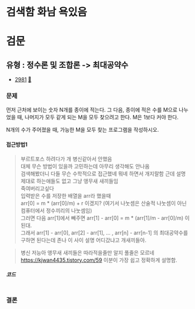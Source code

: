 # 검색함 화남 욕있음














# 검문
## 유형 : 정수론 및 조합론 -> 최대공약수
* [2981](https://www.acmicpc.net/problem/2981) [:page_facing_up:](https://github.com/knemo333/TIL/blob/master/Algorithm/codes/2981.cpp)


### 문제
먼저 근처에 보이는 숫자 N개를 종이에 적는다. 그 다음, 종이에 적은 수를 M으로 나누었을 때, 나머지가 모두 같게 되는 M을 모두 찾으려고 한다. M은 1보다 커야 한다.

N개의 수가 주어졌을 때, 가능한 M을 모두 찾는 프로그램을 작성하시오.

#### 접근방법1
> 부르트포스 하려다가 개 병신같아서 안했음   
> 대체 무슨 방법이 있을까 고민하는데 아무리 생각해도 안나옴   
> 검색해봤더니 다들 무슨 수학적으로 접근했녜 뭐녜 하면서 개지랄함 근데 설명 제대로 하는애들도 없고 그냥 앵무새 새끼들임   
> 죽여버리고싶다   
> 입력받은 수를 저장한 배열을 arr라 했을때   
> arr[0] = m * (arr[0]/m) + r 이겠지? (여기서 나눗셈은 산술적 나눗셈이 아닌 컴퓨터에서 정수끼리의 나눗셈임)   
> 그러면 다음 arr[1]에서 빼주면 arr[1] - arr[0] = m * (arr[1]/m - arr[0]/m) 이 된대.   
> 그래서 arr[1] - arr[0], arr[2] - arr[1], ... , arr[n] - arr[n-1] 의 최대공약수를 구하면 된다는데 존나 이 사이 설명 어디갔냐고 개새끼들아.

> 병신 저능아 앵무새 새끼들은 따라적을줄만 알지 풀줄은 모르네   
> https://kjwan4435.tistory.com/59 이분이 가장 쉽고 정확하게 설명함.   
> 

##### 코드
```cpp
```

### 결론